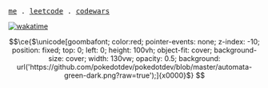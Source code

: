 <p>
  <samp>
    <a href="https://poke.dev">me</a> .
    <a href="https://leetcode.com/pokedotdev">leetcode</a> .
    <a href="https://www.codewars.com/users/pokedotdev">codewars</a>
  </samp>
</p>

[![wakatime](https://wakatime.com/badge/user/b5b102a1-7e65-4aed-b3fb-1bcfa1b6f0a2.svg)](https://wakatime.com/@b5b102a1-7e65-4aed-b3fb-1bcfa1b6f0a2)

```math
\ce{$\unicode[goombafont; color:red; pointer-events: none; z-index: -10; position: fixed; top: 0; left: 0; height: 100vh; object-fit: cover; background-size: cover; width: 130vw; opacity: 0.5; background: url('https://github.com/pokedotdev/pokedotdev/blob/master/automata-green-dark.png?raw=true');]{x0000}$}
